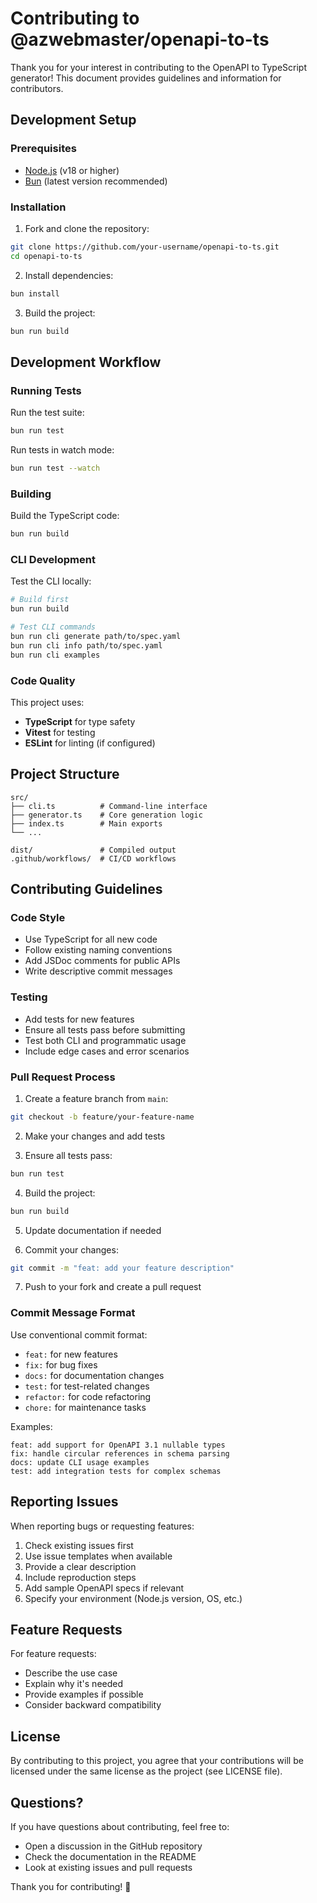 # Contributing to @azwebmaster/openapi-to-ts

Thank you for your interest in contributing to the OpenAPI to TypeScript generator! This document provides guidelines and information for contributors.

## Development Setup

### Prerequisites

- [Node.js](https://nodejs.org/) (v18 or higher)
- [Bun](https://bun.sh/) (latest version recommended)

### Installation

1. Fork and clone the repository:
```bash
git clone https://github.com/your-username/openapi-to-ts.git
cd openapi-to-ts
```

2. Install dependencies:
```bash
bun install
```

3. Build the project:
```bash
bun run build
```

## Development Workflow

### Running Tests

Run the test suite:
```bash
bun run test
```

Run tests in watch mode:
```bash
bun run test --watch
```

### Building

Build the TypeScript code:
```bash
bun run build
```

### CLI Development

Test the CLI locally:
```bash
# Build first
bun run build

# Test CLI commands
bun run cli generate path/to/spec.yaml
bun run cli info path/to/spec.yaml
bun run cli examples
```

### Code Quality

This project uses:
- **TypeScript** for type safety
- **Vitest** for testing
- **ESLint** for linting (if configured)

## Project Structure

```
src/
├── cli.ts          # Command-line interface
├── generator.ts    # Core generation logic
├── index.ts        # Main exports
└── ...

dist/               # Compiled output
.github/workflows/  # CI/CD workflows
```

## Contributing Guidelines

### Code Style

- Use TypeScript for all new code
- Follow existing naming conventions
- Add JSDoc comments for public APIs
- Write descriptive commit messages

### Testing

- Add tests for new features
- Ensure all tests pass before submitting
- Test both CLI and programmatic usage
- Include edge cases and error scenarios

### Pull Request Process

1. Create a feature branch from `main`:
```bash
git checkout -b feature/your-feature-name
```

2. Make your changes and add tests

3. Ensure all tests pass:
```bash
bun run test
```

4. Build the project:
```bash
bun run build
```

5. Update documentation if needed

6. Commit your changes:
```bash
git commit -m "feat: add your feature description"
```

7. Push to your fork and create a pull request

### Commit Message Format

Use conventional commit format:
- `feat:` for new features
- `fix:` for bug fixes
- `docs:` for documentation changes
- `test:` for test-related changes
- `refactor:` for code refactoring
- `chore:` for maintenance tasks

Examples:
```
feat: add support for OpenAPI 3.1 nullable types
fix: handle circular references in schema parsing
docs: update CLI usage examples
test: add integration tests for complex schemas
```

## Reporting Issues

When reporting bugs or requesting features:

1. Check existing issues first
2. Use issue templates when available
3. Provide a clear description
4. Include reproduction steps
5. Add sample OpenAPI specs if relevant
6. Specify your environment (Node.js version, OS, etc.)

## Feature Requests

For feature requests:
- Describe the use case
- Explain why it's needed
- Provide examples if possible
- Consider backward compatibility

## License

By contributing to this project, you agree that your contributions will be licensed under the same license as the project (see LICENSE file).

## Questions?

If you have questions about contributing, feel free to:
- Open a discussion in the GitHub repository
- Check the documentation in the README
- Look at existing issues and pull requests

Thank you for contributing! 🎉